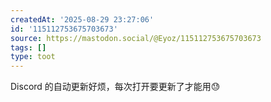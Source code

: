 ```yaml
---
createdAt: '2025-08-29 23:27:06'
id: '115112753675703673'
source: https://mastodon.social/@Eyoz/115112753675703673
tags: []
type: toot
---
```


Discord 的自动更新好烦，每次打开要更新了才能用😓